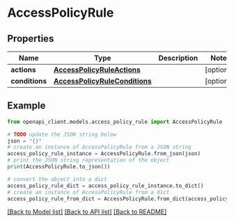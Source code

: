 # AccessPolicyRule


## Properties

Name | Type | Description | Notes
------------ | ------------- | ------------- | -------------
**actions** | [**AccessPolicyRuleActions**](AccessPolicyRuleActions.md) |  | [optional] 
**conditions** | [**AccessPolicyRuleConditions**](AccessPolicyRuleConditions.md) |  | [optional] 

## Example

```python
from openapi_client.models.access_policy_rule import AccessPolicyRule

# TODO update the JSON string below
json = "{}"
# create an instance of AccessPolicyRule from a JSON string
access_policy_rule_instance = AccessPolicyRule.from_json(json)
# print the JSON string representation of the object
print(AccessPolicyRule.to_json())

# convert the object into a dict
access_policy_rule_dict = access_policy_rule_instance.to_dict()
# create an instance of AccessPolicyRule from a dict
access_policy_rule_from_dict = AccessPolicyRule.from_dict(access_policy_rule_dict)
```
[[Back to Model list]](../README.md#documentation-for-models) [[Back to API list]](../README.md#documentation-for-api-endpoints) [[Back to README]](../README.md)


